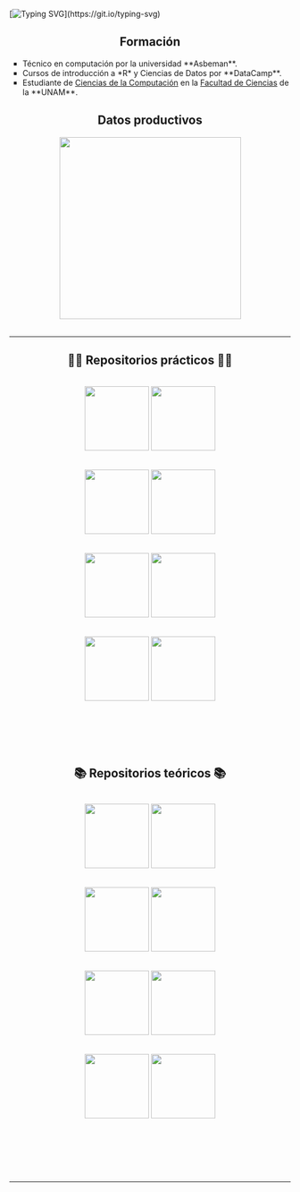 [![Typing SVG](https://readme-typing-svg.herokuapp.com?color=1c3469&size=30&width=900&lines=¡Hola!+Mi+nombre+es+Adrián.;Estudio+Ciecias+de+la+Computación+en+la+UNAM.;Me+gustan+los+algoritmos.;Me+gustan+los+perritos+chatos.)](https://git.io/typing-svg)
<h2 align="center"> Formación </h2>
<ul>
<li type="square">Técnico en computación por la universidad **Asbeman**.</li>
<li type="square">Cursos de introducción a *R* y Ciencias de Datos por **DataCamp**.</li>
<li type="square">Estudiante de <a href="https://www.fciencias.unam.mx/estudiar-en-ciencias/estudios/licenciaturas/ccomputacion">Ciencias de la Computación</a> en la <a href="https://www.fciencias.unam.mx/">Facultad de Ciencias</a> de la **UNAM**.</li>
</ul>

<h2 align="center"> Datos productivos </h2>
 <div align=center>
    <a href="https://github.com/anuraghazra/github-readme-stats">
      <img width=325 align="center" src="https://github-readme-stats.vercel.app/api/top-langs/?username=Aguilera450&langs_count=11&hide=C&layout=compact&theme=algolia" />
    </a>
  </div>

<br>
</p>

<hr>

<h2 align="center">👨‍💻 Repositorios prácticos 👨‍💻</h2>
<br>
<div width="100%" align="center">
  <a align="left" href="https://github.com/Aguilera450/Almacenes-y-Mineria-de-Datos" title="Almacenes y Minería de Datos.
"><img align="center" height="115" src="https://github-readme-stats.vercel.app/api/pin/?username=Aguilera450&repo=Almacenes-y-Mineria-de-Datos&theme=algolia&border_color=61dafb&border_radius=10"></a>
  <a align="left" href="https://github.com/Aguilera450/ModelingAndProgramming" title="Modelado-y-programación.
"><img align="center" height="115" src="https://github-readme-stats.vercel.app/api/pin/?username=Aguilera450&repo=ModelingAndProgramming&theme=algolia&border_color=61dafb&border_radius=10"></a>
</div>
<br/>
<br>
<div width="100%" align="center">
  <a align="right" href="https://github.com/Aguilera450/Proyecto2" title="Proyecto2."><img align="center" height="115" src="https://github-readme-stats.vercel.app/api/pin/?username=Aguilera450&repo=Proyecto2&theme=algolia&border_color=61dafb&border_radius=10"></a>
  <a align="right" href="https://github.com/Data-G17A/Proyecto-Modulo2" title="DS."><img align="center" height="115" src="https://github-readme-stats.vercel.app/api/pin/?username=Data-G17A&repo=Proyecto-Modulo2&theme=algolia&border_color=61dafb&border_radius=10"></a>
</div>
<br/>
<br>
<div width="100%" align="center">
  <a align="right" href="https://github.com/Ingenieria-de-Software-Borbotones/OperacionChelas" title="Ingeniería."><img align="center" height="115" src="https://github-readme-stats.vercel.app/api/pin/?username=Ingenieria-de-Software-Borbotones&repo=OperacionChelas&theme=algolia&border_color=61dafb&border_radius=10"></a>
  <a align="left" href="https://github.com/UNAM-fciencias/pintos-codebase-cmamu" title="OS."><img align="center" height="115" src="https://github-readme-stats.vercel.app/api/pin/?username=UNAM-fciencias&repo=pintos-codebase-cmamu&theme=algolia&border_color=61dafb&border_radius=10"></a>
</div>
<br/>
<br>
<div width="100%" align="center">
  <a align="left" href="https://github.com/Aguilera450/Practicas_LC" title="LC."><img align="center" height="115" src="https://github-readme-stats.vercel.app/api/pin/?username=Aguilera450&repo=Practicas_LC&theme=algolia&border_color=61dafb&border_radius=10"></a>
  <a align="right" href="https://github.com/Aguilera450/RdC" title="Redes de Computadoras."><img align="center" height="115" src="https://github-readme-stats.vercel.app/api/pin/?username=Aguilera450&repo=RdC&theme=algolia&border_color=61dafb&border_radius=10"></a>
</div>
<br/>
<br><br><br><br>

<h2 align="center">📚 Repositorios teóricos 📚</h2>
<br>
<div width="100%" align="center">
  <a align="left" href="https://github.com/Aguilera450/Graficas_Algoritmos." title="Graficas_Algoritmos.
"><img align="center" height="115" src="https://github-readme-stats.vercel.app/api/pin/?username=Aguilera450&repo=Graficas_Algoritmos.&theme=algolia&border_color=61dafb&border_radius=10"></a>
  <a align="right" href="https://github.com/Aguilera450/Computational_Logic" title="LC.
"><img align="center" height="115" src="https://github-readme-stats.vercel.app/api/pin/?username=Aguilera450&repo=Computational_Logic&theme=algolia&border_color=61dafb&border_radius=10"></a>
</div>
<br/>
<br>
<div width="100%" align="center">
  <a align="left" href="https://github.com/Aguilera450/Automata_and_Formal_Languages." title="AyLF.
"><img align="center" height="115" src="https://github-readme-stats.vercel.app/api/pin/?username=Aguilera450&repo=Automata_and_Formal_Languages.&theme=algolia&border_color=61dafb&border_radius=10"></a>
  <a align="right" href="https://github.com/Aguilera450/Compilers" title="Compiladores.
"><img align="center" height="115" src="https://github-readme-stats.vercel.app/api/pin/?username=Aguilera450&repo=Compilers&theme=algolia&border_color=61dafb&border_radius=10"></a>
</div>
<br/>

<br>
<div width="100%" align="center">
  <a align="left" href="https://github.com/Aguilera450/Algorithms_Analysis" title="Algoritmos.
"><img align="center" height="115" src="https://github-readme-stats.vercel.app/api/pin/?username=Aguilera450&repo=Algorithms_Analysis&theme=algolia&border_color=61dafb&border_radius=10"></a>
  <a align="left" href="https://github.com/Aguilera450/Algorithms2" title="AlgoritmosII.
"><img align="center" height="115" src="https://github-readme-stats.vercel.app/api/pin/?username=Aguilera450&repo=Algorithms2&theme=algolia&border_color=61dafb&border_radius=10"></a>
</div>
<br/>

<br>
<div width="100%" align="center">
  <a align="left" href="https://github.com/Aguilera450/GeometryComputational" title="GeometríaComputacional.
"><img align="center" height="115" src="https://github-readme-stats.vercel.app/api/pin/?username=Aguilera450&repo=GeometryComputational&theme=algolia&border_color=61dafb&border_radius=10"></a>
  <a align="right" href="https://github.com/Aguilera450/Lenguajes_Programaci-n" title="LenguajesProgramación.
"><img align="center" height="115" src="https://github-readme-stats.vercel.app/api/pin/?username=Aguilera450&repo=Lenguajes_Programaci-n&theme=algolia&border_color=61dafb&border_radius=10"></a>
</div>
<br/>

<br><br><br><br>

<hr>
